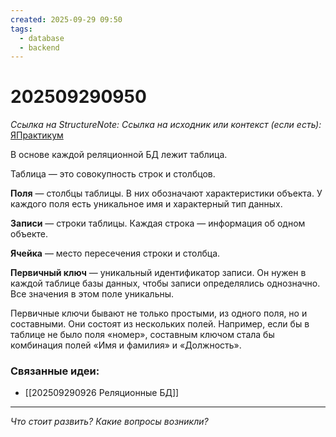 ```yaml
---
created: 2025-09-29 09:50
tags:
  - database
  - backend
---
```

# 202509290950
*Ссылка на StructureNote:*
*Ссылка на исходник или контекст (если есть):* [ЯПрактикум](https://practicum.yandex.ru/learn/backend-nodejs/courses/a4214ab0-2146-4152-b90e-651bf4c7ca5e/sprints/564244/topics/1b53ba64-4733-4307-b1cd-4bdadedf0af9/lessons/5f5323b2-1641-4d05-a7be-3d39d020d7c4/)


В основе каждой реляционной БД лежит таблица.

Таблица — это совокупность строк и столбцов.

**Поля** — столбцы таблицы. В них обозначают характеристики объекта. У каждого поля есть уникальное имя и характерный тип данных.

**Записи** — строки таблицы. Каждая строка — информация об одном объекте.

**Ячейка** — место пересечения строки и столбца.

**Первичный ключ** — уникальный идентификатор записи. Он нужен в каждой таблице базы данных, чтобы записи определялись однозначно. Все значения в этом поле уникальны.

Первичные ключи бывают не только простыми, из одного поля, но и составными. Они состоят из нескольких полей. Например, если бы в таблице не было поля «номер», составным ключом стала бы комбинация полей «Имя и фамилия» и «Должность».

### Связанные идеи:
* [[202509290926 Реляционные БД]]
---

*Что стоит развить? Какие вопросы возникли?*